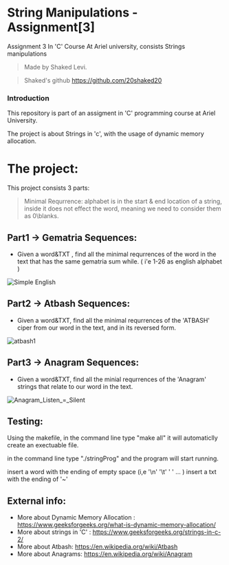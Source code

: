 # String Manipulations - Assignment[3]
Assignment 3 In 'C' Course At Ariel university, consists Strings manipulations 

> Made by Shaked Levi.

>Shaked's github https://github.com/20shaked20

### Introduction
This repository is part of an assigment in 'C' programming course at Ariel University.
>
The project is about Strings in 'c', with the usage of dynamic memory allocation.

# The project:
This project consists 3 parts:
> Minimal Requrrence: alphabet is in the start & end location of a string, inside it does not effect the word, meaning we need to consider them as 0\blanks.
## Part1 -> Gematria Sequences:
 - Given a word&TXT , find all the minimal requrrences of the word in the text that has the same gematria sum while. ( i'e 1-26 as english alphabet )
 
 ![Simple English](https://user-images.githubusercontent.com/73894107/145892447-84a7d3c6-38a9-4333-9aca-23224013d2e2.png)

## Part2 -> Atbash Sequences:
 - Given a word&TXT, find all the minimal requrrences of the 'ATBASH' ciper from our word in the text, and in its reversed form.
 
 ![atbash1](https://user-images.githubusercontent.com/73894107/145891991-ff2ee81e-e6cd-4344-a8c8-449554e91d31.jpg)

## Part3 -> Anagram Sequences:
 - Given a word&TXT, find all the minial requrrences of the 'Anagram' strings that relate to our word in the text.
 
 ![Anagram_Listen_=_Silent](https://user-images.githubusercontent.com/73894107/145891827-bf54ea2d-75a0-466a-a2c7-ed2ab787a934.gif)

>
## Testing:
Using the makefile, in the command line type "make all" it will automaticlly create an exectuable file.
>
in the command line type "./stringProg" and the program will start running.
>
insert a word with the ending of empty space (i,e '\n' '\t' ' ' ... )
insert a txt with the ending of '~'


## External info:
- More about Dynamic Memory Allocation : https://www.geeksforgeeks.org/what-is-dynamic-memory-allocation/
- More about strings in 'C' : https://www.geeksforgeeks.org/strings-in-c-2/
- More about Atbash: https://en.wikipedia.org/wiki/Atbash
- More about Anagrams: https://en.wikipedia.org/wiki/Anagram
